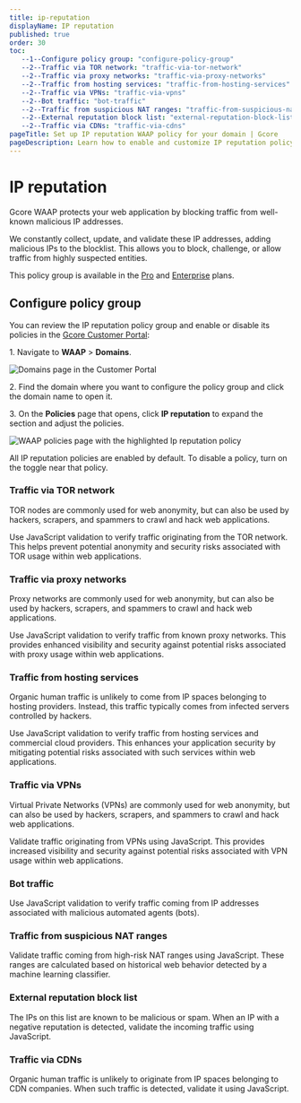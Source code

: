 ```yaml
---
title: ip-reputation
displayName: IP reputation
published: true
order: 30
toc:
   --1--Configure policy group: "configure-policy-group"
   --2--Traffic via TOR network: "traffic-via-tor-network"
   --2--Traffic via proxy networks: "traffic-via-proxy-networks"
   --2--Traffic from hosting services: "traffic-from-hosting-services"
   --2--Traffic via VPNs: "traffic-via-vpns"
   --2--Bot traffic: "bot-traffic"
   --2--Traffic from suspicious NAT ranges: "traffic-from-suspicious-nat-ranges"
   --2--External reputation block list: "external-reputation-block-list"
   --2--Traffic via CDNs: "traffic-via-cdns"     
pageTitle: Set up IP reputation WAAP policy for your domain | Gcore
pageDescription: Learn how to enable and customize IP reputation policy.
---
```

# IP reputation

Gcore WAAP protects your web application by blocking traffic from well-known malicious IP addresses.  

We constantly collect, update, and validate these IP addresses, adding malicious IPs to the blocklist. This allows you to block, challenge, or allow traffic from highly suspected entities. 

<alert-element type="info" title="Info">
 
This policy group is available in the <a href="https://gcore.com/docs/waap/billing#pro" target="_blank">Pro</a> and <a href="https://gcore.com/docs/waap/billing#enterprise" target="_blank">Enterprise</a> plans.
 
</alert-element> 

## Configure policy group 

You can review the IP reputation policy group and enable or disable its policies in the <a href="https://accounts.gcore.com/reports/dashboard" target="_blank">Gcore Customer Portal</a>: 

1\. Navigate to **WAAP** > **Domains**. 

<img src="https://assets.gcore.pro/docs/waap/waap-policies/domains-waap-page.png" alt="Domains page in the Customer Portal">

2\. Find the domain where you want to configure the policy group and click the domain name to open it.  

3\. On the **Policies** page that opens, click **IP reputation** to expand the section and adjust the policies. 

<img src="https://assets.gcore.pro/docs/waap/waap-policies/ip-reputation/ip-reputation.png" alt="WAAP policies page with the highlighted Ip reputation policy">

<alert-element type="info" title="Info">

All IP reputation policies are enabled by default. To disable a policy, turn on the toggle near that policy. 

</alert-element>

### Traffic via TOR network 

TOR nodes are commonly used for web anonymity, but can also be used by hackers, scrapers, and spammers to crawl and hack web applications. 

Use JavaScript validation to verify traffic originating from the TOR network. This helps prevent potential anonymity and security risks associated with TOR usage within web applications. 

### Traffic via proxy networks 

Proxy networks are commonly used for web anonymity, but can also be used by hackers, scrapers, and spammers to crawl and hack web applications. 

Use JavaScript validation to verify traffic from known proxy networks. This provides enhanced visibility and security against potential risks associated with proxy usage within web applications. 

### Traffic from hosting services 

Organic human traffic is unlikely to come from IP spaces belonging to hosting providers. Instead, this traffic typically comes from infected servers controlled by hackers. 

Use JavaScript validation to verify traffic from hosting services and commercial cloud providers. This enhances your application security by mitigating potential risks associated with such services within web applications. 

### Traffic via VPNs 

Virtual Private Networks (VPNs) are commonly used for web anonymity, but can also be used by hackers, scrapers, and spammers to crawl and hack web applications. 

Validate traffic originating from VPNs using JavaScript. This provides increased visibility and security against potential risks associated with VPN usage within web applications. 

### Bot traffic 

Use JavaScript validation to verify traffic coming from IP addresses associated with malicious automated agents (bots). 

### Traffic from suspicious NAT ranges 

Validate traffic coming from high-risk NAT ranges using JavaScript. These ranges are calculated based on historical web behavior detected by a machine learning classifier. 

### External reputation block list 

The IPs on this list are known to be malicious or spam. When an IP with a negative reputation is detected, validate the incoming traffic using JavaScript. 

### Traffic via CDNs 

Organic human traffic is unlikely to originate from IP spaces belonging to CDN companies. When such traffic is detected, validate it using JavaScript. 